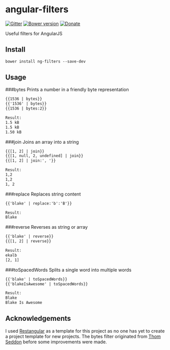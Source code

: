 # angular-filters
[![Gitter](https://img.shields.io/badge/gitter-join_chat-brightgreen.svg)](https://gitter.im/exceptionless/Discuss) 
[![Bower version](https://img.shields.io/bower/v/ng-filters.svg)](http://bower.io/search/?q=ng-filters)
[![Donate](https://img.shields.io/badge/donorbox-donate-blue.svg)](https://donorbox.org/exceptionless) 

Useful filters for AngularJS

Install
-------
```html
bower install ng-filters --save-dev
```

Usage
-------

###bytes
Prints a number in a friendly byte representation<br/>

```html
{{1536 | bytes}}
{{'1536' | bytes}}
{{1536 | bytes:2}}

Result:
1.5 kB
1.5 kB
1.50 kB
```

###join
Joins an array into a string<br/>

```html
{{[1, 2] | join}}
{{[1, null, 2, undefined] | join}}
{{[1, 2] | join:', '}}

Result:
1,2
1,2
1, 2
```

###replace
Replaces string content<br/>

```html
{{'blake' | replace:'b':'B'}}

Result:
Blake
```

###reverse
Reverses as string or array<br/>

```html
{{'blake' | reverse}}
{{[1, 2] | reverse}}

Result:
ekalb
[2, 1]
```

###toSpacedWords
Splits a single word into multiple words<br/>

```html
{{'blake' | toSpacedWords}}
{{'blakeIsAwesome' | toSpacedWords}}

Result:
Blake
Blake Is Awesome
```

Acknowledgements
-------
I used [Restangular](https://github.com/mgonto/restangular) as a template for this project as no one has yet to create a project template for new projects.
The bytes filter originated from [Thom Seddon](https://gist.github.com/thomseddon/3511330) before some improvements were made.
